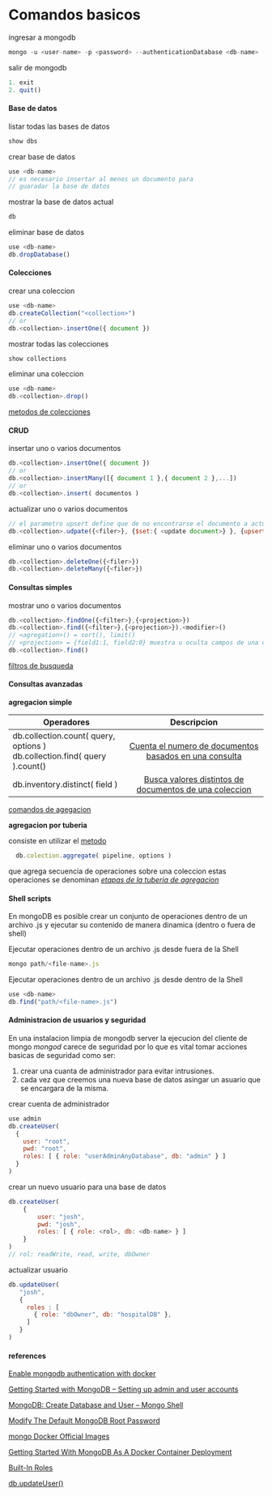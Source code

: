 # Comandos basicos 

ingresar a mongodb
```javascript
mongo -u <user-name> -p <password> --authenticationDatabase <db-name>
```

salir de mongodb
```javascript
1. exit
2. quit()
```

#### Base de datos

listar todas las bases de datos
```javascript
show dbs
```

crear base de datos
```javascript
use <db-name>
// es necesario insertar al menos un documento para 
// guaradar la base de datos
```

mostrar la base de datos actual
```javascript
db
```

eliminar base de datos
```javascript
use <db-name>
db.dropDatabase()
```

#### Colecciones

crear una coleccion
```javascript
use <db-name>
db.createCollection("<collection>")
// or
db.<collection>.insertOne({ document })
```

mostrar todas las colecciones
```javascript
show collections
```

eliminar una coleccion
```javascript
use <db-name>
db.<collection>.drop()
```

[metodos de colecciones](https://docs.mongodb.com/manual/reference/method/js-collection/)

#### CRUD

insertar uno o varios documentos
```javascript
db.<collection>.insertOne({ document })
// or
db.<collection>.insertMany([{ document 1 },{ document 2 },...])
// or 
db.<collection>.insert( documentos )
```

actualizar uno o varios documentos
```javascript
// el parametro upsert define que de no encontrarse el documento a actualizar upsert : true lo creara y upsert : false no 
db.<collection>.udpate({<filer>}, {$set:{ <update document>} }, {upsert: true o false})
```

eliminar uno o varios documentos
```javascript
db.<collection>.deleteOne({<filer>})
db.<collection>.deleteMany({<filer>})
```

#### Consultas simples

mostrar uno o varios documentos
```javascript
db.<collection>.findOne({<filter>},{<projection>})
db.<collection>.find({<filter>},{<projection>}).<modifier>()
// <agregation>() = sort(), limit()
// <projection> = {field1:1, field2:0} muestra u oculta campos de una consulta
db.<collection>.find()
```
[filtros de busqueda](https://docs.mongodb.com/manual/reference/operator/query/#query-selectors)

#### Consultas avanzadas

**agregacion simple**

| Operadores                            | Descripcion   |
| ------------------------------------- |:-------------:|
| db.collection.count( query, options ) </br> db.collection.find( query ).count() |[Cuenta el numero de documentos basados en una consulta](https://docs.mongodb.com/manual/reference/method/db.collection.count/)|
| db.inventory.distinct( field ) | [Busca valores distintos de documentos de una coleccion](https://docs.mongodb.com/manual/reference/method/db.collection.distinct/)|

[comandos de agegacion](https://docs.mongodb.com/manual/reference/command/nav-aggregation/)

**agregacion por tuberia**

consiste en utilizar el [metodo](https://docs.mongodb.com/manual/reference/method/db.collection.aggregate/#db.collection.aggregate)
```javascript
  db.colection.aggregate( pipeline, options )
```
que agrega secuencia de operaciones sobre una coleccion
estas operaciones se denominan [*etapas de la tuberia de agregacion*](https://docs.mongodb.com/manual/reference/operator/aggregation-pipeline/#aggregation-pipeline-stages)

#### Shell scripts

En mongoDB es posible crear un conjunto de operaciones dentro de un archivo .js y ejecutar su contenido de manera dinamica (dentro o fuera de shell)

Ejecutar operaciones dentro de un archivo .js desde fuera de la Shell

```javascript
mongo path/<file-name>.js
```

Ejecutar operaciones dentro de un archivo .js desde dentro de la Shell

```javascript
use <db-name>
db.find("path/<file-name>.js")
```

#### Administracion de usuarios y seguridad

En una instalacion limpia de mongodb server la ejecucion del cliente de mongo *mongod* carece de seguridad por lo que es vital tomar acciones basicas de seguridad como ser: 
1. crear una cuanta de administrador para evitar intrusiones.
2. cada vez que creemos una nueva base de datos asingar un asuario que se encargara de la misma.

crear cuenta de administrador
```javascript
use admin
db.createUser(
  {
    user: "root",
    pwd: "root",
    roles: [ { role: "userAdminAnyDatabase", db: "admin" } ]
  }
)
```

crear un nuevo usuario para una base de datos
```javascript
db.createUser(
    {
        user: "josh",
        pwd: "josh",
        roles: [ { role: <rol>, db: <db-name> } ]
    }
)
// rol: readWrite, read, write, dbOwner
```

actualizar usuario
```javascript
db.updateUser(
   "josh",
   {
     roles : [
       { role: "dbOwner", db: "hospitalDB" },
     ]
   }
)
```

#### references

[Enable mongodb authentication with docker](https://medium.com/rahasak/enable-mongodb-authentication-with-docker-1b9f7d405a94)

[Getting Started with MongoDB – Setting up admin and user accounts](https://zocada.com/setting-mongodb-users-beginners-guide/)

[MongoDB: Create Database and User – Mongo Shell](https://www.shellhacks.com/mongodb-create-database-and-user-mongo-shell/)

[Modify The Default MongoDB Root Password](https://docs.bitnami.com/bch/apps/lets-chat/administration/change-reset-password/)

[mongo Docker Official Images](https://hub.docker.com/_/mongo)

[Getting Started With MongoDB As A Docker Container Deployment](https://www.thepolyglotdeveloper.com/2019/01/getting-started-mongodb-docker-container-deployment/)

[Built-In Roles](https://docs.mongodb.com/manual/reference/built-in-roles/index.html)

[db.updateUser()](https://docs.mongodb.com/manual/reference/method/db.updateUser/#db-updateuser)
